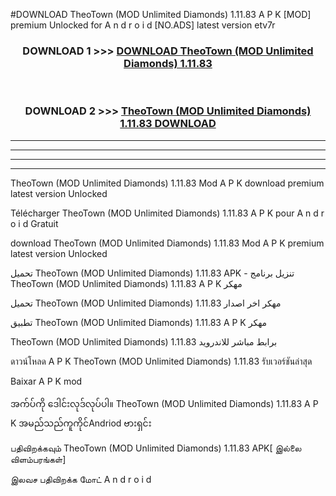 #DOWNLOAD TheoTown (MOD Unlimited Diamonds) 1.11.83 A P K [MOD] premium Unlocked for A n d r o i d [NO.ADS] latest version etv7r



<div align="center">

<h3>DOWNLOAD 1 >>> <a href="https://teeasianyam.web.app?sq=TheoTown (MOD Unlimited Diamonds) 1.11.83">DOWNLOAD TheoTown (MOD Unlimited Diamonds) 1.11.83 </a></h3><br>

<h3>DOWNLOAD 2 >>> <a href="https://teeasianyam.web.app?sq=TheoTown (MOD Unlimited Diamonds) 1.11.83 ">TheoTown (MOD Unlimited Diamonds) 1.11.83  DOWNLOAD </a></h3>

</div>


----------------------------------------------------------

----------------------------------------------------------

----------------------------------------------------------

----------------------------------------------------------


TheoTown (MOD Unlimited Diamonds) 1.11.83  Mod A P K download premium latest version Unlocked

Télécharger TheoTown (MOD Unlimited Diamonds) 1.11.83  A P K pour A n d r o i d Gratuit

download TheoTown (MOD Unlimited Diamonds) 1.11.83  Mod A P K premium latest version Unlocked

تحميل TheoTown (MOD Unlimited Diamonds) 1.11.83  APK - تنزيل برنامج TheoTown (MOD Unlimited Diamonds) 1.11.83  A P K مهكر

تحميل TheoTown (MOD Unlimited Diamonds) 1.11.83  مهكر اخر اصدار

تطبيق TheoTown (MOD Unlimited Diamonds) 1.11.83  A P K مهكر

TheoTown (MOD Unlimited Diamonds) 1.11.83  برابط مباشر للاندرويد

ดาวน์โหลด A P K TheoTown (MOD Unlimited Diamonds) 1.11.83  รับเวอร์ชันล่าสุด

Baixar A P K mod

အက်ပ်ကို ဒေါင်းလုဒ်လုပ်ပါ။ TheoTown (MOD Unlimited Diamonds) 1.11.83  A P K အမည်သည်ကူကိုင်Andriod ဗားရှင်း

பதிவிறக்கவும் TheoTown (MOD Unlimited Diamonds) 1.11.83  APK[ இல்லை விளம்பரங்கள்] 
 
இலவச பதிவிறக்க மோட் A n d r o i d



